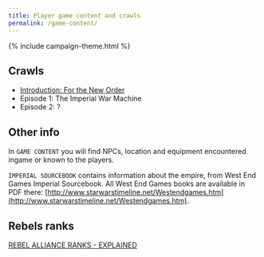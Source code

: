 ```yaml
---
title: Player game content and crawls
permalink: /game-content/
---
```


{% include campaign-theme.html %}

## Crawls

-   [Introduction: For the New Order](https://crawls.rpg.solutions/crawls/play/oUlK6AfnKncllH0uF5zoP6l7vEm1/3NypMPQHcARdXuTIS44s)
-   Episode 1: The Imperial War Machine <!-- [Episode 1: The Imperial War Machine](https://crawls.rpg.solutions/crawls/play/oUlK6AfnKncllH0uF5zoP6l7vEm1/6gGIibqnFUtcHIBHnUJ7) -->
-   Episode 2: ?

## Other info

In `GAME CONTENT` you will find NPCs, location and equipment encountered ingame or known to the players.

`IMPERIAL SOURCEBOOK` contains information about the empire, from West End Games Imperial Sourcebook.
All West End Games books are available in PDF there: [http://www.starwarstimeline.net/Westendgames.htm](http://www.starwarstimeline.net/Westendgames.htm).

## Rebels ranks

[REBEL ALLIANCE RANKS - EXPLAINED](https://www.justingrays.org/my-blog/2018/2/10/rebel-alliance-ranks-explained)
